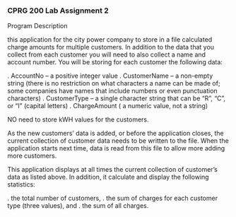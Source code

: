 ### CPRG 200 Lab Assignment 2 


Program Description 

this application for the city power company to store in a file calculated charge 
amounts for multiple customers. In addition to the data that you collect from each customer you will 
need to also collect a name and account number. You will be storing for each customer the following 
data: 

. AccountNo – a positive integer value 
. CustomerName – a non-empty string (there is no restriction on what characters a name can be 
made of; some companies have names that include numbers or even punctuation characters) 
. CustomerType – a single character string that can be “R”, “C”, or “I” (capital letters) 
. ChargeAmount ( a numeric value, not a string) 


NO need to store kWH values for the customers. 

As the new customers’ data is added, or before the application closes, the current collection of 
customer data needs to be written to the file. When the application starts next time, data is read from 
this file to allow more adding more customers. 

This application displays at all times the current collection of customer’s data as listed above. In 
addition, it calculate and display the following statistics: 

. the total number of customers, 
. the sum of charges for each customer type (three values), and 
. the sum of all charges. 

 
